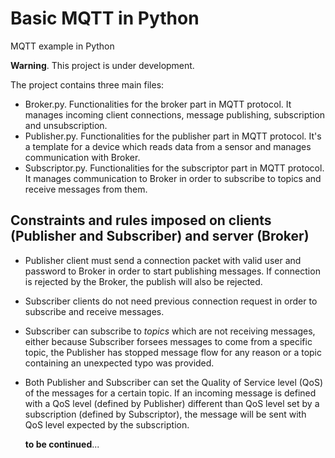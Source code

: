 # Basic MQTT in Python
MQTT example in Python

**Warning**. This project is under development.

The project contains three main files:
- Broker.py. Functionalities for the broker part in MQTT protocol. It manages incoming client connections, 
  message publishing, subscription and unsubscription.
- Publisher.py. Functionalities for the publisher part in MQTT protocol. It's a template for a device which reads data from a sensor
  and manages communication with Broker.
- Subscriptor.py. Functionalities for the subscriptor part in MQTT protocol. It manages communication to Broker in order to subscribe
  to topics and receive messages from them.


## Constraints and rules imposed on clients (Publisher and Subscriber) and server (Broker)

- Publisher client must send a connection packet with valid user and password to Broker in order to start
  publishing messages. If connection is rejected by the Broker, the publish will also be rejected.
- Subscriber clients do not need previous connection request in order to subscribe and receive messages.
- Subscriber can subscribe to *topics* which are not receiving messages, either because Subscriber forsees messages to come from
  a specific topic, the Publisher has stopped message flow for any reason or a topic containing an unexpected typo was provided.
- Both Publisher and Subscriber can set the Quality of Service level (QoS) of the messages for a certain topic. If an incoming message
  is defined with a QoS level (defined by Publisher) different than QoS level set by a subscription (defined by Subscriptor), the message 
  will be sent with QoS level expected by the subscription.
  
  **to be continued**...
